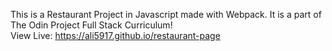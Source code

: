 This is a Restaurant Project in Javascript made with Webpack. It is a part of The Odin Project Full Stack Curriculum!<br>
View Live: https://ali5917.github.io/restaurant-page
